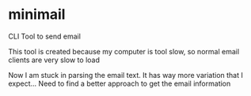 # minimail
CLI Tool to send email

This tool is created because my computer is tool slow, so normal email clients are very slow to load

Now I am stuck in parsing the email text. It has way more variation that I expect... Need to find a better approach to get the email information


